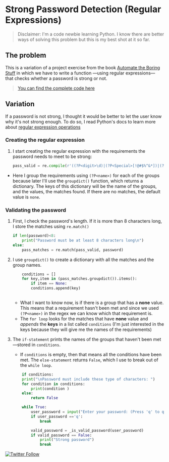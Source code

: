 # Strong Password Detection (Regular Expressions)


> Disclaimer: I'm a code newbie learning Python. I know there are better ways of solving this problem but this is my best shot at it so far. 


## The problem 

This is a variation of a project exercise from the book  [Automate the Boring Stuff](https://nostarch.com/automatestuff2) in which we have to write a function —using regular expressions— that checks whether a password is strong or not.     

>  [You can find the complete code here]()


## Variation 
If a password is not strong, I thought it would be better to let the user know why it's not strong enough. To do so, I read Python's docs to learn more about [regular expression operations](https://docs.python.org/3/library/re.html)  


### Creating the regular expression
1. I start creating the regular expression with the requirements the password needs to meet to be strong:   

    ```python
    pass_valid = re.compile(r'((?P<digit>\d)|(?P<Special>[!@#$%^&*])|(?P<uppercase>[A-Z])|(?P<lowercase>[a-z]))*') 

    ```

+ Here I group the requirements using `(?P<name>)` for each of the groups because later I'll use the `groupdict()` function, which returns a dictionary. The keys of this dictionary will be the name of the groups, and the values, the matches found. If there are no matches, the default value is `none`.   

### Validating the password   
1. First, I check  the password's length. If it is more than 8 characters long, I store the matches using `re.match()`  


    ```python
    if len(password)<8: 
        print("Password must be at least 8 characters long\n")       
    else:
        pass_matches = re.match(pass_valid, password) 
    ```   

2. I use `groupdict()` to create a dictionary with all the matches and the group names.   

    ```python
        conditions = []                                               
        for key,item in (pass_matches.groupdict()).items():            
            if item == None:                                            
            conditions.append(key)
     
    ```   


    + What I want to know now, is if there is a group that has a **none** value. This means that a requirement hasn't been met and since we used `(?P<name>)` in the regex we can know which that requirement is.  
    + The `for loop` looks for the matches that have **none** value and _appends_ the **keys** in a list called `conditions` (I'm just interested in the keys because they will give me the names of the requirements)

3. The `if-statement` prints the names of the groups that haven't been met —stored in `conditions`.  
    + If `conditions` is empty, then that means all the conditions have been met. The `else-statement` returns `False`, which I use to break out of the `while loop`.

    ```python
        if conditions:                                                     
        print("\nPassword must include these type of characters: ")
        for condition in conditions:                                  
            print(condition )                                          
        else:
            return False   
    ```   
    ```python
        while True: 
            user_password = input("Enter your password: (Press 'q' to quit at any time) ")
            if user_password =='q':
                break

            valid_password = _is_valid_password(user_password)
            if valid_password == False:                               
                print("Strong password")
                break  
    ```

          


[![Twitter Follow](https://img.shields.io/twitter/follow/Caro_Oviedo_?color=1DA1F2&logo=twitter&style=for-the-badge)](https://twitter.com/Caro_Oviedo_)

